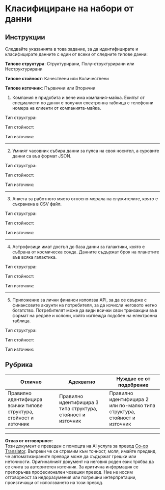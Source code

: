 <!--
CO_OP_TRANSLATOR_METADATA:
{
  "original_hash": "2e5cacb967c1e9dfd07809bfc441a0b4",
  "translation_date": "2025-08-26T15:32:01+00:00",
  "source_file": "1-Introduction/03-defining-data/assignment.md",
  "language_code": "bg"
}
-->
# Класифициране на набори от данни

## Инструкции

Следвайте указанията в това задание, за да идентифицирате и класифицирате данните с един от всеки от следните типове данни:

**Типове структура**: Структурирани, Полу-структурирани или Неструктурирани

**Типове стойност**: Качествени или Количествени 

**Типове източник**: Първични или Вторични

1. Компания е придобита и вече има компания-майка. Екипът от специалисти по данни е получил електронна таблица с телефонни номера на клиенти от компанията-майка.

Тип структура:

Тип стойност:

Тип източник:

---

2. Умният часовник събира данни за пулса на своя носител, а суровите данни са във формат JSON.

Тип структура:

Тип стойност:

Тип източник:

---

3. Анкета за работното място относно морала на служителите, която е съхранена в CSV файл.

Тип структура:

Тип стойност:

Тип източник:

---

4. Астрофизици имат достъп до база данни за галактики, която е събрана от космическа сонда. Данните съдържат броя на планетите във всяка галактика.

Тип структура:

Тип стойност:

Тип източник:

---

5. Приложение за лични финанси използва API, за да се свърже с финансовите акаунти на потребителя, за да изчисли неговото нетно богатство. Потребителят може да види всички свои транзакции във формат на редове и колони, който изглежда подобен на електронна таблица.

Тип структура:

Тип стойност:

Тип източник:

## Рубрика

Отлично | Адекватно | Нуждае се от подобрение
--- | --- | -- |
Правилно идентифицира всички типове структура, стойност и източник | Правилно идентифицира 3 типа структура, стойност и източник | Правилно идентифицира 2 или по-малко типа структура, стойност и източник |

---

**Отказ от отговорност**:  
Този документ е преведен с помощта на AI услуга за превод [Co-op Translator](https://github.com/Azure/co-op-translator). Въпреки че се стремим към точност, моля, имайте предвид, че автоматизираните преводи може да съдържат грешки или неточности. Оригиналният документ на неговия роден език трябва да се счита за авторитетен източник. За критична информация се препоръчва професионален човешки превод. Ние не носим отговорност за недоразумения или погрешни интерпретации, произтичащи от използването на този превод.